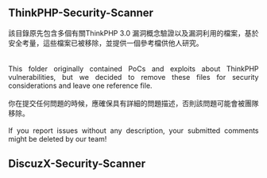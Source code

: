 ## ThinkPHP-Security-Scanner

<div style="text-align: justify">
    該目錄原先包含多個有關ThinkPHP 3.0 漏洞概念驗證以及漏洞利用的檔案，基於安全考量，這些檔案已被移除，並提供一個參考檔供他人研究。</div>
    <br>
    <br>
    <div style="text-align: justify">
    This folder originally contained PoCs and exploits about ThinkPHP vulnerabilities, but we decided to remove these files  for security considerations and leave one reference file.
</div>
<br>
<div style="text-align: justify">
    你在提交任何問題的時候，應確保具有詳細的問題描述，否則該問題可能會被團隊移除。
    <br><br>
If you report issues without any description, your submitted comments might be deleted by our team!
</div>

## DiscuzX-Security-Scanner
